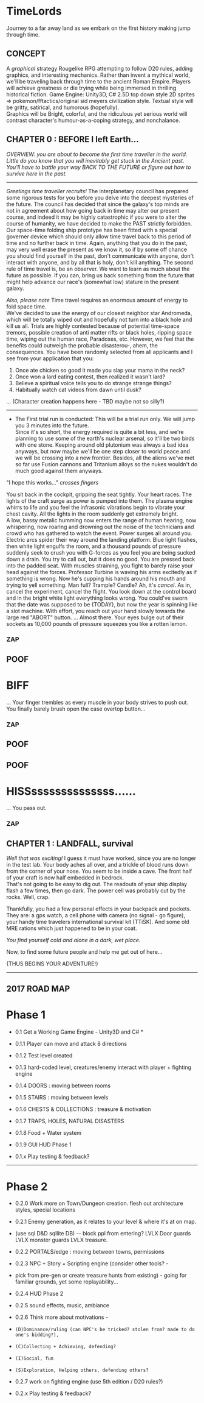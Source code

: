 # TimeLords
Journey to a far away land as we embark on the first history making jump through time.

## CONCEPT
A *graphical* strategy Rougelike RPG attempting to follow D20 rules, adding graphics, and interesting mechanics.
Rather than invent a mythical world, we'll be traveling back through time to the ancient Roman Empire.
Players will achieve greatness or die trying while being immersed in thrilling historical fiction.
Game Engine: Unity3D, C#
2.5D top down style 2D sprites => pokemon/fftactics/original sid meyers civilization style.
Textual style will be gritty, satirical, and humorous (hopefully).  
Graphics will be Bright, colorful, and the ridiculous yet serious world will contrast character's humour-as-a-coping strategy, and nonchalance.  

## CHAPTER 0 : BEFORE I left Earth...
*OVERVIEW: you are about to become the first time traveller in the world.
 Little do you know that you will inevitably get stuck in the Ancient past.
You'll have to battle your way *BACK TO THE FUTURE* or figure out how to survive here in the past.*

---

*Greetings time traveller recruits!*
The interplanetary council has prepared some rigorous tests for you before you delve into the deepest mysteries of the future.
The council has decided that since the galaxy's top minds are not in agreement about how going back in time may alter our present course,
and indeed it may be highly catastrophic if you were to alter the course of humanity,
we have decided to make the PAST strictly forbidden.  
Our space-time folding ship prototype has been fitted with a special governer device which should only allow time travel 
back to this period of time and no further back in time.
Again, anything that you do in the past, may very well erase the present as we know it, 
so if by some off chance you should find yourself in the past, 
don't communicate with anyone, don't interact with anyone, and by all that is holy, don't kill anything.
The second rule of time travel is, be an observer.  We want to learn as much about the future as possible.
If you can, bring us back something from the future that might help advance our race's (somewhat low) stature in the present galaxy.

*Also, please note*
Time travel requires an enormous amount of energy to fold space time.  
We've decided to use the energy of our closest neighbor star Andromeda, 
which will be totally wiped out and hopefully not turn into a black hole and kill us all.
Trials are highly contested because of potential time-space tremors, possible creation of anti matter rifts or black holes, 
ripping space time, wiping out the human race, Paradoxes, etc.
However, we feel that the benefits could outweigh the probable disasterou-, ahem, the consequences.
You have been randomly selected from all applicants and I see from your application that you:
1. Once ate chicken so good it made you slap your mama in the neck?
2. Once won a lard eating contest, then realized it wasn't lard?
3. Believe a spiritual voice tells you to do strange strange things?
4. Habitually watch cat videos from dawn until dusk?

... (Character creation happens here - TBD maybe not so silly?)

---

* The First trial run is conducted:
This will be a trial run only.  We will jump you 3 minutes into the future.  
Since it's so short, the energy required is quite a bit less, 
and we're planning to use some of the earth's nuclear arsenal, 
so it'll be two birds with one stone.
Keeping around old plutonium was always a bad idea anyways, 
but now maybe we'll be one step closer to world peace and we will be crossing into a new frontier.
Besides, all the aliens we've met so far use Fusion cannons and Tritanium alloys 
so the nukes wouldn't do much good against them anyways.


"I hope this works..."
*crosses fingers*

You sit back in the cockpit, gripping the seat tightly. Your heart races.
The lights of the craft surge as power is pumped into them.
The plasma engine whirrs to life and you feel the infrasonic vibrations begin to vibrate your chest cavity.
All the lights in the room suddenly get extremely bright.  
A low, bassy metalic humming now enters the range of human hearing, now whispering, now roaring and
drowning out the noise of the technicians and crowd who has gathered to watch the event.
Power surges all around you.  Electric arcs spider their way around the landing platform.
Blue light flashes, then white light engulfs the room, and a thousand pounds of pressure 
suddenly seek to crush you with G-forces as you feel you are being sucked down a drain.
You try to call out, but it does no good.  You are pressed back into the padded seat.
With muscles straining, you fight to barely raise your head against the forces.
Professor Turbine is waving his arms excitedly as if something is wrong.
Now he's cupping his hands around his mouth and trying to yell something.
Man full?  Trample?  Candle?
Ah, it's *cancel*.  As in, cancel the experiment, cancel the flight.
You look down at the control board and in the bright white light everything looks wrong.
You could've sworn that the date was supposed to be {TODAY}, 
but now the year is spinning like a slot machine.
With effort, you reach out your hand slowly towards the large red "ABORT" button. 
...
Almost there.  Your eyes bulge out of their sockets as 10,000 pounds of pressure squeezes you like a rotten lemon.

### ZAP ###
## POOF ##
# BIFF #
...
Your finger trembles as every muscle in your body strives to push out.
You finally barely brush open the case overtop button...
### ZAP ###
## POOF ##
## POOF ##
# HISSssssssssssssss...... #
... You pass out.
### ZAP ###





## CHAPTER 1 : LANDFALL, survival
*Well that was exciting!*
I guess it must have worked, since you are no longer in the test lab.
Your body aches all over, and a trickle of blood runs down from the corner of your nose.
You seem to be inside a cave.
The front half of your craft is now half embedded in bedrock.  
That's not going to be easy to dig out.
The readouts of your ship display flash a few times, then go dark. 
The power cell was probably cut by the rocks.
Well, crap.

Thankfully, you had a few personal effects in your backpack and pockets.  
They are: a gps watch, a cell phone with camera (no signal - go figure), your handy time travelers international survival kit (TTiSK).
And some old MRE rations which just happened to be in your coat.

*You find yourself cold and alone in a dark, wet place.*

Now, to find some future people and help me get out of here...

{THUS BEGINS YOUR ADVENTURE!}

------------------------------

## 2017 ROAD MAP
# Phase 1
  - 0.1 Get a Working Game Engine - Unity3D and C# *
  - 0.1.1 Player can move and attack 8 directions
  - 0.1.2 Test level created 
  - 0.1.3 hard-coded level, creatures/enemy interact with player + fighting engine
  - 0.1.4 DOORS : moving between rooms
  - 0.1.5 STAIRS : moving between levels
  - 0.1.6 CHESTS & COLLECTIONS : treasure & motivation
  - 0.1.7 TRAPS, HOLES, NATURAL DISASTERS
  - 0.1.8 Food + Water system
  - 0.1.9 GUI HUD Phase 1

  - 0.1.x Play testing & feedback?

------------------------------

# Phase 2
  - 0.2.0 Work more on Town/Dungeon creation. flesh out architecture styles, special locations
  - 0.2.1 Enemy generation, as it relates to your level & where it's at on map. 
  - (use sql D&D sqllite DB) -- block ppl from entering? LVLX Door guards LVLX monster guards LVLX treasure.
  - 0.2.2 PORTALS/edge : moving between towns, permissions
  - 0.2.3 NPC + Story + Scripting engine (consider other tools? - 
  - pick from pre-gen or create treasure hunts from existing) - going for familiar grounds, yet some replayability...
  - 0.2.4 HUD Phase 2
  - 0.2.5 sound effects, music, ambiance
  - 0.2.6 Think more about motivations - 
  - 	(D)Dominance/ruling (can NPC's be tricked? stolen from? made to do one's bidding?), 
  - 	(C)Collecting + Achieving, defending?
  - 	(I)Social, fun
  - 	(S)Exploration, Helping others, defending others?
  - 0.2.7 work on fighting engine (use 5th edition / D20 rules?)

  - 0.2.x Play testing & feedback?

